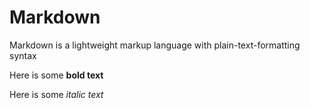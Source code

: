 # Markdown

Markdown is a lightweight markup language with plain-text-formatting syntax

Here is some **bold text**

Here is some _italic text_